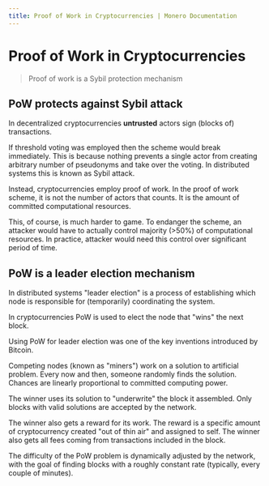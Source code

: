 ```yaml
---
title: Proof of Work in Cryptocurrencies | Monero Documentation
---
```

# Proof of Work in Cryptocurrencies

> Proof of work is a Sybil protection mechanism

## PoW protects against Sybil attack

In decentralized cryptocurrencies **untrusted** actors sign (blocks of) transactions.

If threshold voting was employed then the scheme would break immediately.
This is because nothing prevents a single actor from creating arbitrary number of pseudonyms and take over the voting.
In distributed systems this is known as Sybil attack.

Instead, cryptocurrencies employ proof of work. In the proof of work scheme,
it is not the number of actors that counts. It is the amount of committed
computational resources.

This, of course, is much harder to game.
To endanger the scheme, an attacker would have to actually control majority (>50%) of computational resources.
In practice, attacker would need this control over significant period of time.  

## PoW is a leader election mechanism

In distributed systems "leader election" is a process of establishing which node is responsible for (temporarily) coordinating the system.

In cryptocurrencies PoW is used to elect the node that "wins" the next block.

Using PoW for leader election was one of the key inventions introduced by Bitcoin. 

Competing nodes (known as "miners") work on a solution to artificial problem.
Every now and then, someone randomly finds the solution.
Chances are linearly proportional to committed computing power.

The winner uses its solution to "underwrite" the block it assembled. Only blocks with valid solutions are accepted by the network.

The winner also gets a reward for its work. The reward is a specific amount of cryptocurrency created "out of thin air" and assigned to self. The winner also gets all fees coming from transactions included in the block.

The difficulty of the PoW problem is dynamically adjusted by the network, with the goal of finding blocks with a roughly constant rate (typically, every couple of minutes).
